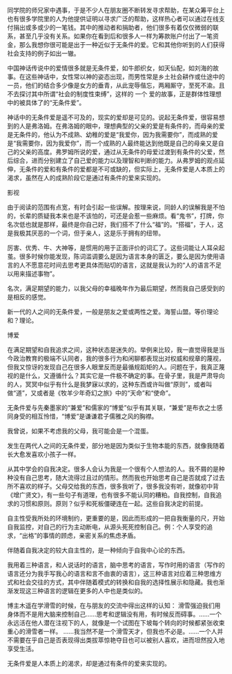 同学院的师兄家中遇事，于是不少人在朋友圈不断转发寻求帮助，在某众筹平台上也有很多学院里的人为他提供证明以寻求广泛的帮助，这样热心者可以通过在线支付捐出或多或少的一笔钱。其中的推动者和捐助者，他们很多有着仅仅微弱的联系，甚至几乎没有关系。如果你在看到后和很多人一样为筹款账户付出了一笔资金，那么我想你很可能是出于一种近似于无条件的爱。它和其他你听到的人们获得社会支持的例子如出一辙。

中国神话传说中的爱情很多就是无条件爱，如牛郎织女，如天仙配，如刘海的故事。在这些神话中，女性常以神的姿态出现，而男性常是乡土社会耕作或仕途中的一员，他们的结合多少像是女方的垂青，从此宠辱偕忘，两厢厮守，至死不渝。且不去探讨其中所谓“社会的制度性束缚”，这样的 一个 爱的故事，正是群体性理想中的被具体了的“无条件爱”。

神话中的无条件爱是遥不可及的，现实的爱却是可见的。说起无条件爱，很容易想到的人是弗洛姆。在弗洛姆的眼中，理想典型的父亲的爱是有条件的，而母亲的爱是无条件的，他认为不成熟、幼稚的爱是“我爱你，因为我需要你”，而成熟的爱是“我需要你，因为我爱你”，而一个成熟的人最终能达到他既是自己的母亲又是自己的父亲的高度。弗罗姆所说的爱，通过从无条件的母爱过渡到有条件的父爱，然后综合，进而分别建立了自己爱的能力以及理智和判断的能力。从弗罗姆的观点延伸，无条件的爱和有条件的爱都是不可或缺的，但实际上，无条件爱是人本质上的渴求，虽然在人的成熟阶段它是通过有条件的爱来实现的。

影视

由于阅读的范围有点宽，有时会引起一些误解。按理来说，同龄人的误解我是不怕的，长辈的质疑我本来也是不该怕的，可还是会惹一些麻烦。看“鬼书”，打牌，你名次低也就是那样，最终是你自己好，我们搭不了什么“福”的。“搭福”，于人，这是我极其厌恶的一个词，但于亲人，这是乐于拥有的纽带。

厉害、优秀、牛、大神等，是惯用的用于正面评价的词汇了。这些词能让人耳朵起茧。很多时候你能发现，陈词滥调要么是因为语言本身的匮乏，要么是因为使用语言的人不愿意花时间去思考更具体而贴切的语言，这就是我认为的“人的语言不足以用来描述事物”。

名次，满足期望的能力，以我父母的幸福晚年作为最后期望，然而我自己感受到的是相反的感觉。

新一代的人之间的无条件爱，一般是朋友之爱或两性之爱。海誓山盟。等价理论和？理论。

博爱

在满足期望和自我追求之间，这种状态是迷失的。举例来比较，我一直觉得我是当今政治教育的极端不认同者，我的很多行为和闲聊都表现出对权威和规章的蔑视，但我又惊讶的发现自己在很多人眼里反而是最循规蹈矩的人。问题在于，我真正蔑视的是什么，又遵循什么？其实它是一件极不确定的事。在骨子里，我是严肃导向的人，冥冥中似乎有什么是我梦寐以求的，这种东西或许叫做“原则”，或者叫做“道”，又或者是《牧羊少年奇幻之旅》中的“天命”和“使命”。

无条件爱与先秦墨家的“兼爱”和儒家的“博爱”似乎有其关联，“兼爱”是布衣之士感同身受的相互怜惜，“博爱”是谦谦君子儒雅之风的胸襟。

我曾说，如果不考虑我的父母，我可能会是一个混蛋。

发生在两代人之间的无条件爱，部分地是因为类似于生物本能的东西，就像我随着长大愈发喜欢小孩子一样。

从其中学会的自我决定。很多人会认为我是一个很有个人想法的人。我不屑的是种种没有自己思考，随大流得过且过的情形。然而我也开始思考自己是否就成了过去所不喜欢的样子。父母交给我的东西，很多我听了，很多我没有听，就像初中背《增广贤文》，有一些句子有道理，也有很多不能认同的糟粕。自我控制，自我追求的习惯和原则。原则？似乎和死板僵硬连在一起。这些自我决定的前提。

自主性受我所处的环境制约，更重要的是，因此而形成的一把自我衡量的尺，开始自我监控，对自己的行为主动断电，从源头死死控制自己。例：个人享受的追求，“出格”的事情的顾虑，亲密关系的焦虑矛盾。

伴随着自我决定的较大自主性的，是一种倾向于自我中心论的东西。

我用着三种语言，和人说话时的语言，脑中思考的语言，写作时用的语言（写作的语言还分为我手写我心的语言和言不由衷的语言），这三种语言对应着三种思维方式和社会交往的方式，其中伴随着模式的转换和自我的选择性展示和隐藏。我也渐渐发现这三种语言的逻辑在更多的人中也是类似的。

博主木遥在学滑雪的时候，在与朋友的交流中得出这样的认知： 滑雪强迫我们用身体而不是用大脑来控制自己……思考和逻辑没有用，有时候反而碍事。……一个永远活在他人潜在注视下的人，就像是一个试图在下坡每个转向的时候都紧张收束重心的滑雪者一样。 ……我当然不是一个滑雪天才，但我也不必是。……一个人并不需要在乎自己是否表现得出类拔萃惊艳夺目也可以被别人喜欢，进而坦然投入地享受生活。

无条件爱是人本质上的渴求，却是通过有条件的爱来实现的。

